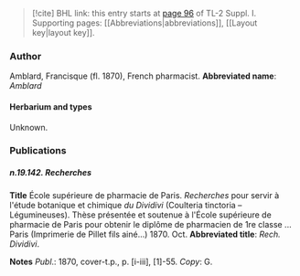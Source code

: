 > [!cite] BHL link: this entry starts at [page 96](https://www.biodiversitylibrary.org/page/33264823) of TL-2 Suppl. I.
> Supporting pages: [[Abbreviations|abbreviations]], [[Layout key|layout key]].

### Author

Amblard, Francisque (fl. 1870), French pharmacist. 
**Abbreviated name**: *Amblard*

#### Herbarium and types

Unknown.

### Publications

##### n.19.142. Recherches

**Title**
École supérieure de pharmacie de Paris. *Recherches* pour servir à l'étude botanique et chimique *du Dividivi* (Coulteria tinctoria – Légumineuses). Thèse présentée et soutenue à l'École supérieure de pharmacie de Paris pour obtenir le diplôme de pharmacien de 1re classe ... Paris (Imprimerie de Pillet fils ainé...) 1870. Oct.
**Abbreviated title**: *Rech. Dividivi*.

**Notes**
*Publ*.: 1870, cover-t.p., p. \[i-iii\], \[1\]-55. *Copy*: G.

